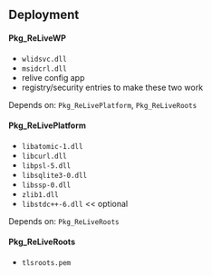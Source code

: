 ## Deployment

#### Pkg_ReLiveWP
 - `wlidsvc.dll`
 - `msidcrl.dll`
 - relive config app
 - registry/security entries to make these two work

Depends on: `Pkg_ReLivePlatform`, `Pkg_ReLiveRoots`

#### Pkg_ReLivePlatform
 - `libatomic-1.dll`
 - `libcurl.dll`
 - `libpsl-5.dll`
 - `libsqlite3-0.dll`
 - `libssp-0.dll`
 - `zlib1.dll`
 - `libstdc++-6.dll` << optional

Depends on: `Pkg_ReLiveRoots`

#### Pkg_ReLiveRoots
 - `tlsroots.pem`